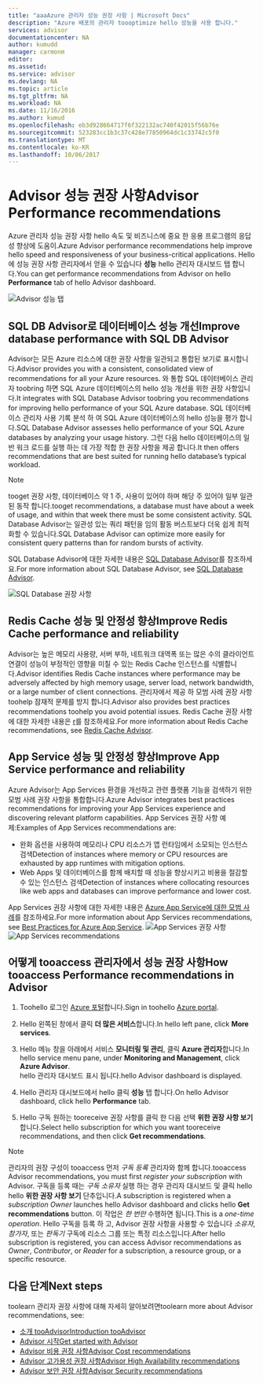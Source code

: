```yaml
---
title: "aaaAzure 관리자 성능 권장 사항 | Microsoft Docs"
description: "Azure 배포의 관리자 toooptimize hello 성능을 사용 합니다."
services: advisor
documentationcenter: NA
author: kumudd
manager: carmonm
editor: 
ms.assetid: 
ms.service: advisor
ms.devlang: NA
ms.topic: article
ms.tgt_pltfrm: NA
ms.workload: NA
ms.date: 11/16/2016
ms.author: kumud
ms.openlocfilehash: eb3d928664717f6f322132ac740f42015f56b76e
ms.sourcegitcommit: 523283cc1b3c37c428e77850964dc1c33742c5f0
ms.translationtype: MT
ms.contentlocale: ko-KR
ms.lasthandoff: 10/06/2017
---
```

# <a name="advisor-performance-recommendations"></a><span data-ttu-id="fec93-103">Advisor 성능 권장 사항</span><span class="sxs-lookup"><span data-stu-id="fec93-103">Advisor Performance recommendations</span></span>

<span data-ttu-id="fec93-104">Azure 관리자 성능 권장 사항 hello 속도 및 비즈니스에 중요 한 응용 프로그램의 응답성 향상에 도움이.</span><span class="sxs-lookup"><span data-stu-id="fec93-104">Azure Advisor performance recommendations help improve hello speed and responsiveness of your business-critical applications.</span></span> <span data-ttu-id="fec93-105">Hello에 성능 권장 사항 관리자에서 얻을 수 있습니다 **성능** hello 관리자 대시보드 탭 합니다.</span><span class="sxs-lookup"><span data-stu-id="fec93-105">You can get performance recommendations from Advisor on hello **Performance** tab of hello Advisor dashboard.</span></span>

![Advisor 성능 탭](./media/advisor-performance-recommendations/advisor-performance-tab.png)

## <a name="improve-database-performance-with-sql-db-advisor"></a><span data-ttu-id="fec93-107">SQL DB Advisor로 데이터베이스 성능 개선</span><span class="sxs-lookup"><span data-stu-id="fec93-107">Improve database performance with SQL DB Advisor</span></span>

<span data-ttu-id="fec93-108">Advisor는 모든 Azure 리소스에 대한 권장 사항을 일관되고 통합된 보기로 표시합니다.</span><span class="sxs-lookup"><span data-stu-id="fec93-108">Advisor provides you with a consistent, consolidated view of recommendations for all your Azure resources.</span></span> <span data-ttu-id="fec93-109">와 통합 SQL 데이터베이스 관리자 toobring 하면 SQL Azure 데이터베이스의 hello 성능 개선을 위한 권장 사항입니다.</span><span class="sxs-lookup"><span data-stu-id="fec93-109">It integrates with SQL Database Advisor toobring you recommendations for improving hello performance of your SQL Azure database.</span></span> <span data-ttu-id="fec93-110">SQL 데이터베이스 관리자 사용 기록 분석 하 여 SQL Azure 데이터베이스의 hello 성능을 평가 합니다.</span><span class="sxs-lookup"><span data-stu-id="fec93-110">SQL Database Advisor assesses hello performance of your SQL Azure databases by analyzing your usage history.</span></span> <span data-ttu-id="fec93-111">그런 다음 hello 데이터베이스의 일반 워크 로드를 실행 하는 데 가장 적합 한 권장 사항을 제공 합니다.</span><span class="sxs-lookup"><span data-stu-id="fec93-111">It then offers recommendations that are best suited for running hello database’s typical workload.</span></span> 

> [!NOTE]
> <span data-ttu-id="fec93-112">tooget 권장 사항, 데이터베이스 약 1 주, 사용이 있어야 하며 해당 주 있어야 일부 일관 된 동작 합니다.</span><span class="sxs-lookup"><span data-stu-id="fec93-112">tooget recommendations, a database must have about a week of usage, and within that week there must be some consistent activity.</span></span> <span data-ttu-id="fec93-113">SQL Database Advisor는 일관성 있는 쿼리 패턴을 임의 활동 버스트보다 더욱 쉽게 최적화할 수 있습니다.</span><span class="sxs-lookup"><span data-stu-id="fec93-113">SQL Database Advisor can optimize more easily for consistent query patterns than for random bursts of activity.</span></span>

<span data-ttu-id="fec93-114">SQL Database Advisor에 대한 자세한 내용은 [SQL Database Advisor](https://azure.microsoft.com/en-us/documentation/articles/sql-database-advisor/)를 참조하세요.</span><span class="sxs-lookup"><span data-stu-id="fec93-114">For more information about SQL Database Advisor, see [SQL Database Advisor](https://azure.microsoft.com/en-us/documentation/articles/sql-database-advisor/).</span></span>

![SQL Database 권장 사항](./media/advisor-performance-recommendations/advisor-performance-sql.png)

## <a name="improve-redis-cache-performance-and-reliability"></a><span data-ttu-id="fec93-116">Redis Cache 성능 및 안정성 향상</span><span class="sxs-lookup"><span data-stu-id="fec93-116">Improve Redis Cache performance and reliability</span></span>

<span data-ttu-id="fec93-117">Advisor는 높은 메모리 사용량, 서버 부하, 네트워크 대역폭 또는 많은 수의 클라이언트 연결이 성능이 부정적인 영향을 미칠 수 있는 Redis Cache 인스턴스를 식별합니다.</span><span class="sxs-lookup"><span data-stu-id="fec93-117">Advisor identifies Redis Cache instances where performance may be adversely affected by high memory usage, server load, network bandwidth, or a large number of client connections.</span></span> <span data-ttu-id="fec93-118">관리자에서 제공 하 모범 사례 권장 사항 toohelp 잠재적 문제를 방지 합니다.</span><span class="sxs-lookup"><span data-stu-id="fec93-118">Advisor also provides best practices recommendations toohelp you avoid potential issues.</span></span> <span data-ttu-id="fec93-119">Redis Cache 권장 사항에 대한 자세한 내용은 [r](https://azure.microsoft.com/en-us/documentation/articles/cache-configure/#redis-cache-advisor)를 참조하세요.</span><span class="sxs-lookup"><span data-stu-id="fec93-119">For more information about Redis Cache recommendations, see [Redis Cache Advisor](https://azure.microsoft.com/en-us/documentation/articles/cache-configure/#redis-cache-advisor).</span></span>


## <a name="improve-app-service-performance-and-reliability"></a><span data-ttu-id="fec93-120">App Service 성능 및 안정성 향상</span><span class="sxs-lookup"><span data-stu-id="fec93-120">Improve App Service performance and reliability</span></span>

<span data-ttu-id="fec93-121">Azure Advisor는 App Services 환경을 개선하고 관련 플랫폼 기능을 검색하기 위한 모범 사례 권장 사항을 통합합니다.</span><span class="sxs-lookup"><span data-stu-id="fec93-121">Azure Advisor integrates best practices recommendations for improving your App Services experience and discovering relevant platform capabilities.</span></span> <span data-ttu-id="fec93-122">App Services 권장 사항 예제:</span><span class="sxs-lookup"><span data-stu-id="fec93-122">Examples of App Services recommendations are:</span></span>
* <span data-ttu-id="fec93-123">완화 옵션을 사용하여 메모리나 CPU 리소스가 앱 런타임에서 소모되는 인스턴스 검색</span><span class="sxs-lookup"><span data-stu-id="fec93-123">Detection of instances where memory or CPU resources are exhausted by app runtimes with mitigation options.</span></span>
* <span data-ttu-id="fec93-124">Web Apps 및 데이터베이스를 함께 배치할 때 성능을 향상시키고 비용을 절감할 수 있는 인스턴스 검색</span><span class="sxs-lookup"><span data-stu-id="fec93-124">Detection of instances where collocating resources like web apps and databases can improve performance and lower cost.</span></span> 

<span data-ttu-id="fec93-125">App Services 권장 사항에 대한 자세한 내용은 [Azure App Service에 대한 모범 사례](https://azure.microsoft.com/en-us/documentation/articles/app-service-best-practices/)를 참조하세요.</span><span class="sxs-lookup"><span data-stu-id="fec93-125">For more information about App Services recommendations, see [Best Practices for Azure App Service](https://azure.microsoft.com/en-us/documentation/articles/app-service-best-practices/).</span></span>
<span data-ttu-id="fec93-126">![App Services 권장 사항](./media/advisor-performance-recommendations/advisor-performance-app-service.png)</span><span class="sxs-lookup"><span data-stu-id="fec93-126">![App Services recommendations](./media/advisor-performance-recommendations/advisor-performance-app-service.png)</span></span>

## <a name="how-tooaccess-performance-recommendations-in-advisor"></a><span data-ttu-id="fec93-127">어떻게 tooaccess 관리자에서 성능 권장 사항</span><span class="sxs-lookup"><span data-stu-id="fec93-127">How tooaccess Performance recommendations in Advisor</span></span>

1. <span data-ttu-id="fec93-128">Toohello 로그인 [Azure 포털](https://portal.azure.com)합니다.</span><span class="sxs-lookup"><span data-stu-id="fec93-128">Sign in toohello [Azure portal](https://portal.azure.com).</span></span>

2. <span data-ttu-id="fec93-129">Hello 왼쪽된 창에서 클릭 **더 많은 서비스**합니다.</span><span class="sxs-lookup"><span data-stu-id="fec93-129">In hello left pane, click **More services**.</span></span>

3. <span data-ttu-id="fec93-130">Hello 메뉴 창을 아래에서 서비스 **모니터링 및 관리**, 클릭 **Azure 관리자**합니다.</span><span class="sxs-lookup"><span data-stu-id="fec93-130">In hello service menu pane, under **Monitoring and Management**, click **Azure Advisor**.</span></span>  
 <span data-ttu-id="fec93-131">hello 관리자 대시보드 표시 됩니다.</span><span class="sxs-lookup"><span data-stu-id="fec93-131">hello Advisor dashboard is displayed.</span></span>

4. <span data-ttu-id="fec93-132">Hello 관리자 대시보드에서 hello 클릭 **성능** 탭 합니다.</span><span class="sxs-lookup"><span data-stu-id="fec93-132">On hello Advisor dashboard, click hello **Performance** tab.</span></span>

5. <span data-ttu-id="fec93-133">Hello 구독 원하는 tooreceive 권장 사항를 클릭 한 다음 선택 **위한 권장 사항 보기**합니다.</span><span class="sxs-lookup"><span data-stu-id="fec93-133">Select hello subscription for which you want tooreceive recommendations, and then click **Get recommendations**.</span></span>

> [!NOTE]
> <span data-ttu-id="fec93-134">관리자의 권장 구성이 tooaccess 먼저 *구독 등록* 관리자와 함께 합니다.</span><span class="sxs-lookup"><span data-stu-id="fec93-134">tooaccess Advisor recommendations, you must first *register your subscription* with Advisor.</span></span> <span data-ttu-id="fec93-135">구독을 등록 때는 *구독 소유자* 실행 하는 경우 관리자 대시보드 및 클릭 hello hello **위한 권장 사항 보기** 단추입니다.</span><span class="sxs-lookup"><span data-stu-id="fec93-135">A subscription is registered when a *subscription Owner* launches hello Advisor dashboard and clicks hello **Get recommendations** button.</span></span> <span data-ttu-id="fec93-136">이 작업은 *한 번만* 수행하면 됩니다.</span><span class="sxs-lookup"><span data-stu-id="fec93-136">This is a *one-time operation*.</span></span> <span data-ttu-id="fec93-137">Hello 구독을 등록 하 고, Advisor 권장 사항을 사용할 수 있습니다 *소유자*, *참가자*, 또는 *판독기* 구독에 리소스 그룹 또는 특정 리소스입니다.</span><span class="sxs-lookup"><span data-stu-id="fec93-137">After hello subscription is registered, you can access Advisor recommendations as *Owner*, *Contributor*, or *Reader* for a subscription, a resource group, or a specific resource.</span></span>

## <a name="next-steps"></a><span data-ttu-id="fec93-138">다음 단계</span><span class="sxs-lookup"><span data-stu-id="fec93-138">Next steps</span></span>

<span data-ttu-id="fec93-139">toolearn 관리자 권장 사항에 대해 자세히 알아보려면</span><span class="sxs-lookup"><span data-stu-id="fec93-139">toolearn more about Advisor recommendations, see:</span></span>

* [<span data-ttu-id="fec93-140">소개 tooAdvisor</span><span class="sxs-lookup"><span data-stu-id="fec93-140">Introduction tooAdvisor</span></span>](advisor-overview.md)
* [<span data-ttu-id="fec93-141">Advisor 시작</span><span class="sxs-lookup"><span data-stu-id="fec93-141">Get started with Advisor</span></span>](advisor-get-started.md)
* [<span data-ttu-id="fec93-142">Advisor 비용 권장 사항</span><span class="sxs-lookup"><span data-stu-id="fec93-142">Advisor Cost recommendations</span></span>](advisor-performance-recommendations.md)
* [<span data-ttu-id="fec93-143">Advisor 고가용성 권장 사항</span><span class="sxs-lookup"><span data-stu-id="fec93-143">Advisor High Availability recommendations</span></span>](advisor-high-availability-recommendations.md)
* [<span data-ttu-id="fec93-144">Advisor 보안 권장 사항</span><span class="sxs-lookup"><span data-stu-id="fec93-144">Advisor Security recommendations</span></span>](advisor-security-recommendations.md)

